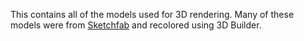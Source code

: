 This contains all of the models used for 3D rendering. Many of these models were from [Sketchfab](https://sketchfab.com/) and recolored using 3D Builder.
